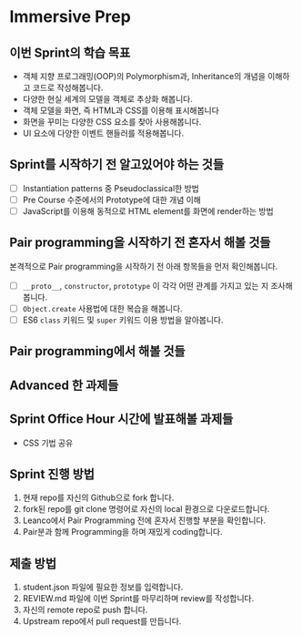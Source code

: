 # Immersive Prep

## 이번 Sprint의 학습 목표

- 객체 지향 프로그래밍(OOP)의 Polymorphism과, Inheritance의 개념을 이해하고 코드로 작성해봅니다.
- 다양한 현실 세계의 모델을 객체로 추상화 해봅니다.
- 객체 모델을 화면, 즉 HTML과 CSS를 이용해 표시해봅니다
- 화면을 꾸미는 다양한 CSS 요소를 찾아 사용해봅니다.
- UI 요소에 다양한 이벤트 핸들러를 적용해봅니다.

## Sprint를 시작하기 전 알고있어야 하는 것들

- [ ] Instantiation patterns 중 Pseudoclassical한 방법
- [ ] Pre Course 수준에서의 Prototype에 대한 개념 이해
- [ ] JavaScript를 이용해 동적으로 HTML element를 화면에 render하는 방법

## Pair programming을 시작하기 전 혼자서 해볼 것들

본격적으로 Pair programming을 시작하기 전 아래 항목들을 먼저 확인해봅니다.

- [ ] `__proto__`, `constructor`, `prototype` 이 각각 어떤 관계를 가지고 있는 지 조사해봅니다.
- [ ] `Object.create` 사용법에 대한 복습을 해봅니다.
- [ ] ES6 `class` 키워드 및 `super` 키워드 이용 방법을 알아봅니다.

## Pair programming에서 해볼 것들


## Advanced 한 과제들


## Sprint Office Hour 시간에 발표해볼 과제들

- CSS 기법 공유

## Sprint 진행 방법

1. 현재 repo를 자신의 Github으로 fork 합니다.
2. fork된 repo를 git clone 명령어로 자신의 local 환경으로 다운로드합니다.
3. Leanco에서 Pair Programming 전에 혼자서 진행할 부분을 확인합니다.
4. Pair분과 함께 Programming을 하며 재밌게 coding합니다.

## 제출 방법

1. student.json 파일에 필요한 정보를 입력합니다.
2. REVIEW.md 파일에 이번 Sprint를 마무리하며 review를 작성합니다.
3. 자신의 remote repo로 push 합니다.
4. Upstream repo에서 pull request를 만듭니다.